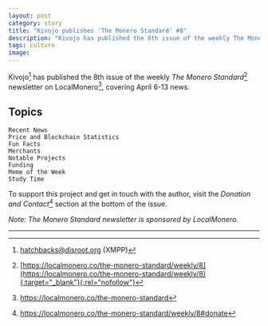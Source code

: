 ```yaml
---
layout: post
category: story
title: "Kivojo publishes 'The Monero Standard' #8"
description: "Kivojo has published the 8th issue of the weekly The Monero Standard newsletter, covering April 6-13 news."
tags: culture
image: 
---
```


Kivojo[^1] has published the 8th issue of the weekly *The Monero Standard*[^2] newsletter on LocalMonero[^3], covering April 6-13 news.

## Topics

    Recent News
    Price and Blockchain Statistics
    Fun Facts
    Merchants
    Notable Projects
    Funding
    Meme of the Week
    Study Time
    
To support this project and get in touch with the author, visit the *Donation and Contact*[^4] section at the bottom of the issue.

*Note: The Monero Standard newsletter is sponsored by LocalMonero.*

---

[^1]: hatchbacks@disroot.org (XMPP)
[^2]: [https://localmonero.co/the-monero-standard/weekly/8](https://localmonero.co/the-monero-standard/weekly/8){:target="_blank"}{:rel="nofollow"}
[^3]: https://localmonero.co/the-monero-standard
[^4]: https://localmonero.co/the-monero-standard/weekly/8#donate
